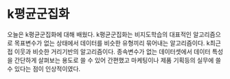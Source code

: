 # k평균군집화 

오늘은 k평균군집화에 대해 배웠다. k평균군집화는 비지도학습의 대표적인 알고리즘으로 
목표변수가 없는 상태에서 데이터를 비슷한 유형끼리 묶어내는 알고리즘이다.
k최근접 이웃과 비슷한 거리기반의 알고리즘이다.
종속변수가 없는 데이터셋에서 데이터 특성을 간단하게 살펴보는 용도로 쓸 수 있어 간편했고
마케팅이나 제품 기획등의 실무에 쓸 수 있다는 점이 인상적이였다.
